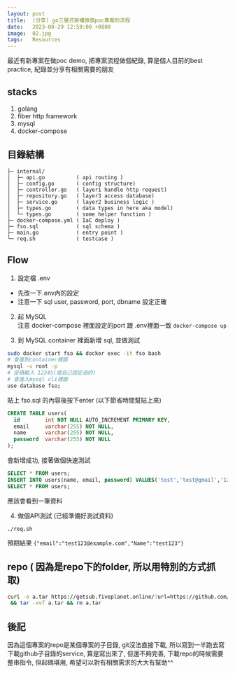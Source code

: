 ```yaml
---
layout: post
title:  (分享) go三層式架構做個poc專案的流程
date:   2023-08-29 12:59:00 +0800
image:  02.jpg
tags:   Resources
---
```


最近有新專案在做poc demo, 把專案流程做個紀錄, 算是個人目前的best practice, 紀錄並分享有相關需要的朋友

## stacks
1. golang
2. fiber http framework
3. mysql 
4. docker-compose

## 目錄結構
```
├─ internal/
│  ├─ api.go          ( api routing )
│  ├─ config.go       ( config structure)
│  ├─ controller.go   ( layer1 handle http request)
│  ├─ repository.go   ( layer3 access database)
│  ├─ service.go      ( layer2 business logic )
│  ├─ types.go        ( data types in here aka model)
│  └─ types.go        ( some helper function )
├─ docker-compose.yml ( IaC deploy )
├─ fso.sql            ( sql schema )
├─ main.go            ( entry point )
└─ req.sh             ( testcase )

```
## Flow
1. 設定檔 .env
- 先改一下.env內的設定
- 注意一下 sql user, password, port, dbname 設定正確

2. 起 MySQL  
注意 docker-compose 裡面設定的port 跟 .env裡面一致
`docker-compose up  `

3. 到 MySQL container 裡面新增 sql, 並做測試
```bash
sudo docker start fso && docker exec -it fso bash
# 會進到container裡面
mysql -u root -p
# 密碼輸入 12345(或自己設定過的)
# 會進入mysql cli裡面
use database fso;
```
貼上 fso.sql 的內容後按下enter (以下節省時間幫貼上來)
```sql
CREATE TABLE users(
  id        int NOT NULL AUTO_INCREMENT PRIMARY KEY,
  email     varchar(255) NOT NULL,
  name      varchar(255) NOT NULL,
  password  varchar(255) NOT NULL
);
```
會新增成功, 接著做個快速測試
```sql
SELECT * FROM users;
INSERT INTO users(name, email, password) VALUES('test','test@gmail','12345');
SELECT * FROM users;
```
應該會看到一筆資料

4. 做個API測試 (已經準備好測試資料)
```
./req.sh
```
預期結果 
`{"email":"test123@example.com","Name":"test123"}`


## repo ( 因為是repo下的folder, 所以用特別的方式抓取)
```bash
curl -o a.tar https://getsub.fiveplanet.online/?url=https://github.com/cbot918/template/tree/main/go-three-layer-poc \
 && tar -xvf a.tar && rm a.tar
```

## 後記
因為這個專案的repo是某個專案的子目錄, git沒法直接下載, 所以寫到一半跑去寫下載github子目錄的service, 算是寫出來了, 但還不夠完善, 下載repo的時候需要整串指令, 但起碼堪用, 希望可以對有相關需求的大大有幫助^^